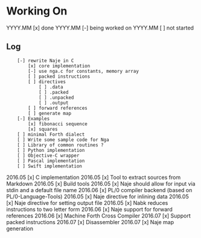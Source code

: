 # Working On

YYYY.MM [x] done
YYYY.MM [-] being worked on
YYYY.MM [ ] not started

## Log

        [-] rewrite Naje in C
            [x] core implementation
            [-] use nga.c for constants, memory array
            [ ] packed instructions
            [ ] directives
                [ ] .data
                [ ] .packed
                [ ] .unpacked
                [ ] .output
            [ ] forward references
            [ ] generate map
        [-] Examples
            [x] fibonacci sequence
            [x] squares
        [ ] minimal Forth dialect
        [ ] Write some sample code for Nga
        [ ] Library of common routines ?
        [ ] Python implementation
        [ ] Objective-C wrapper
        [ ] Pascal implementation
        [ ] Swift implementation
2016.05 [x] C implementation
2016.05 [x] Tool to extract sources from Markdown
2016.05 [x] Build tools
2016.05 [x] Naje should allow for input via stdin and a default file name
2016.06 [x] PL/0 compiler backend (based on PL/0-Language-Tools)
2016.05 [x] Naje directive for inlining data
2016.05 [x] Naje directive for setting output file
2016.05 [x] Nabk reduces instructions to two letter form
2016.06 [x] Naje support for forward references
2016.06 [x] Machine Forth Cross Compiler
2016.07 [x] Support packed instructions
2016.07 [x] Disassembler
2016.07 [x] Naje map generation
